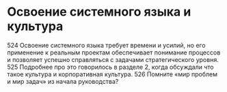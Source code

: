 # Освоение системного языка и культура

524 Освоение системного языка требует времени и усилий, но его применение к реальным проектам обеспечивает понимание процессов и позволяет успешно справляться с задачами стратегического уровня.
525 Подробнее про это говорилось в разделе 2, когда обсуждали что такое культура и корпоративная культура.
526 Помните «мир проблем и мир задач» из начала руководства?
